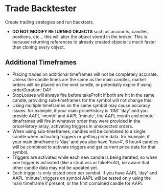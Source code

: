 # Trade Backtester

Create trading strategies and run backtests.

-   **DO NOT MODIFY RETURNED OBJECTS** such as accounts, candles, positions, etc... this will alter the object stored in the broker. This is because returning references to already created objects is much faster than cloning every object.

## Additional Timeframes

-   Placing trades on additional timeframes will not be completely accurate. Unless the candle times are the same as the main candles, market orders will be placed on the next candle, or potentially expire if using orderDuration: DAY
-   StopLosses will always fire before takeProfit if both are hit in the same candle, providing sub-timeframes for the symbol will not change this.
-   Using multiple timeframes on the same symbol may cause accuracy issues. for example, if your main priceHistory is 'GM' 'day' and you provide AAPL 'month' and AAPL 'minute', the AAPL month and minute timeframes will fire in whatever order they were provided in the priceHistory array, activating triggers in unexpected orders.
-   When using sub-timeframes, candles will be combined to a single candle when activating triggers or getting price data. for example, if your main timeframe is 'day' and you also have 'hour4', 6 hour4 candles will be combined to activate triggers and get current price data for that symbol.
-   Triggers are activated while each new candle is being iterated, so when one trigger is activated (like a stopLoss or takeProfit), be aware that other candle data may not be updated yet.
-   Each trigger is only tested once per symbol. if you have AAPL 'day' and AAPL 'minute', triggers on symbol AAPL will be tested only using the main timeframe if present, or the first combined candle for AAPL
